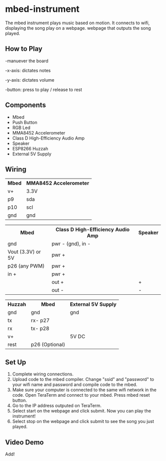 <h1>mbed-instrument</h1>

<p>The mbed instrument plays music based on motion. It connects to wifi, displaying the song play on a webpage. webpage that outputs the song played.</p>

<h2>How to Play</h2>
<p>-manuever the board </p>
<p>-x-axis: dictates notes</p>
<p>-y-axis: dictates volume</p>
<p>-button: press to play / release to rest</p>

<h2>Components</h2>
<ul>
  <li>Mbed</li>
  <li>Push Button</li>
  <li>RGB Led</li>
  <li>MMA8452 Accelerometer</li>
  <li>Class D High-Efficiency Audio Amp</li>
  <li>Speaker</li>
  <li>ESP8266 Huzzah</li>
  <li>External 5V Supply</li>
</ul>

<h2>Wiring</h2>

<table>
  <tr>
    <th>Mbed</th>
    <th>MMA8452 Accelerometer</th>
  </tr>
  <tr>
    <td>v+</td>
    <td>3.3V</td>
  </tr>
  <tr>
    <td>p9</td>
    <td>sda</td>
  </tr>
  <tr>
    <td>p10</td>
    <td>scl</td>
  </tr>
  <tr>
    <td>gnd</td>
    <td>gnd</td>
  </tr>
</table>

<table>
  <tr>
    <th>Mbed</th>
    <th>Class D High-Efficiency Audio Amp</th>
    <th>Speaker</th>
  </tr>
  <tr>
    <td>gnd</td>
    <td>pwr - (gnd), in -</td>
    <td></td>
  </tr>
  <tr>
    <td>Vout (3.3V) or 5V</td>
    <td>pwr +</td>
    <td></td>
  </tr>
    <tr>
    <td>p26 (any PWM)</td>
    <td>pwr +</td>
    <td></td>
  </tr>
    <tr>
    <td>in +</td>
    <td>pwr +</td>
    <td></td>
  </tr>
    <tr>
    <td></td>
    <td>out +</td>
    <td>+</td>
  </tr>
    </tr>
    <tr>
    <td></td>
    <td>	out -</td>
    <td>-</td>
  </tr>
</table>

<table>
  <tr>
    <th>Huzzah</th>
    <th>Mbed</th>
    <th>External 5V Supply</th>
  </tr>
  <tr>
    <td>gnd</td>
    <td>gnd</td>
    <td>gnd</td>
  </tr>
  <tr>
    <td>tx</td>
    <td>rx- p27</td>
    <td></td>
  </tr>
  <tr>
    <td>rx</td>
    <td>tx- p28</td>
    <td></td>
  </tr>
    <tr>
    <td>v+</td>
    <td></td>
    <td>5V DC</td>
  </tr>
    <tr>
    <td>rest</td>
    <td>p26 (Optional)</td>
    <td></td>
  </tr>
</table>

<h2>Set Up</h2>
<ol>
  <li>Complete wiring connections.</li>
  <li>Upload code to the mbed compiler. Change "ssid" and "password" to your wifi name and password and compile code to the mbed.</li>
  <li>Make sure your computer is connected to the same wifi network in the code. Open TeraTerm and connect to your mbed. Press mbed reset button.</li>
  <li>Go to the IP address outputed on TeraTerm.</li>
  <li>Select start on the webpage and click submit. Now you can play the instrument!</li>
  <li>Select stop on the webpage and click submit to see the song you just played.</li>
</ol>

<h2>Video Demo</h2>
<p>Add!</p>
